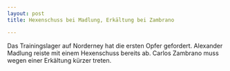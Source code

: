 ```yaml
---
layout: post
title: Hexenschuss bei Madlung, Erkältung bei Zambrano

---
```


Das Trainingslager auf Norderney hat die ersten Opfer gefordert. Alexander Madlung reiste mit einem Hexenschuss bereits ab. Carlos Zambrano muss wegen einer Erkältung kürzer treten.


